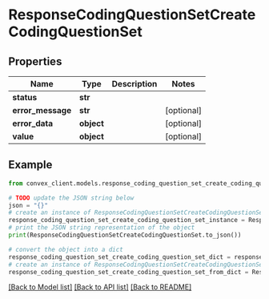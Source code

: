 # ResponseCodingQuestionSetCreateCodingQuestionSet


## Properties

Name | Type | Description | Notes
------------ | ------------- | ------------- | -------------
**status** | **str** |  | 
**error_message** | **str** |  | [optional] 
**error_data** | **object** |  | [optional] 
**value** | **object** |  | [optional] 

## Example

```python
from convex_client.models.response_coding_question_set_create_coding_question_set import ResponseCodingQuestionSetCreateCodingQuestionSet

# TODO update the JSON string below
json = "{}"
# create an instance of ResponseCodingQuestionSetCreateCodingQuestionSet from a JSON string
response_coding_question_set_create_coding_question_set_instance = ResponseCodingQuestionSetCreateCodingQuestionSet.from_json(json)
# print the JSON string representation of the object
print(ResponseCodingQuestionSetCreateCodingQuestionSet.to_json())

# convert the object into a dict
response_coding_question_set_create_coding_question_set_dict = response_coding_question_set_create_coding_question_set_instance.to_dict()
# create an instance of ResponseCodingQuestionSetCreateCodingQuestionSet from a dict
response_coding_question_set_create_coding_question_set_from_dict = ResponseCodingQuestionSetCreateCodingQuestionSet.from_dict(response_coding_question_set_create_coding_question_set_dict)
```
[[Back to Model list]](../README.md#documentation-for-models) [[Back to API list]](../README.md#documentation-for-api-endpoints) [[Back to README]](../README.md)


